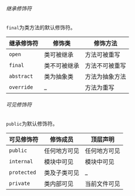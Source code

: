 ###### 继承修饰符

`final`为类方法的默认修饰符。

| 继承修饰符 | 修饰类       | 修饰方法       |
| ---------- | ------------ | -------------- |
| `open`     | 类可被继承   | 方法可被重写   |
| `final`    | 类不可被继承 | 方法不可被重写 |
| `abstract` | 类为抽象类   | 方法为抽象方法 |
| `override` | _            | 方法为重写     |

###### 可见修饰符

`public`为默认修饰符。

| 可见修饰符  | 修饰成员     | 顶层声明     |
| ----------- | ------------ | ------------ |
| `public`    | 任何地方可见 | 任何地方可见 |
| `internal`  | 模块中可见   | 模块中可见   |
| `protected` | 类及子类可见 | _            |
| `private`   | 类内部可见   | 当前文件可见 |